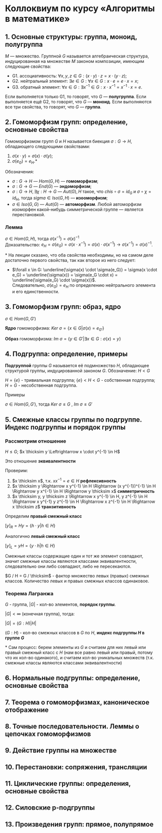 # Коллоквиум по курсу «Алгоритмы в математике»

## 1. Основные структуры: группа, моноид, полугруппа
$M$ — множество. Группной $G$ называется алгебраическая структура, индуцированная на множестве $M$ законом композиции, имеющим следующие свойства:
- G1. ассоциативность: $\forall x,y,z \in G: (x \cdot y) \cdot z = x \cdot (y \cdot z)$;
- G2. нейтральный элемент: $\exists e \in G: \forall x \in G: x \cdot e = e \cdot x = x$;
- G3. обратный элемент: $\forall x \in G: \exists x^{-1} \in G: x \cdot x^{-1} = x^{-1} \cdot x = e$.

Если выполняется только G1, то говорят, что $G$ — **полугруппа**. Если выполняется ещё G2, то говорят, что $G$ — **моноид**. Если выполняются все три свойства, то говорят, что $G$ — **группа**.

## 2. Гомоморфизм групп: определение, основные свойства
Гомоморфизмом групп $G$ и $H$ называется биекция $\sigma: G \to H$, обладающего следующими свойствами:
1. $\sigma(x \cdot y) = \sigma(x) \cdot \sigma(y)$;
2. $\sigma(e_G) = e_H$.*

Обозначения:
- $\sigma: G \to H$ — $Hom(G, H)$ — **гомоморфизм**;
- $\sigma: G \to G$ — $End(G)$ — **эндоморфизм**;
- $\sigma: G \to H, \exists \chi: H \to G$ — $Aut(G), H$ такое, что $chis \circ \sigma = id_G$ и $\sigma \circ \chi = id_H$, тогда $sigma \in Iso(G, H)$ — **изооморфизм**;
- $\sigma \in Iso(G, G)$ — $Aut(G)$ — **автоморфизм**. Любой автоморфизм изоморфен какой-нибудь симметрической группе — является перестановкой.

### Лемма  
$\sigma \in Hom(G, H)$, тогда $\sigma(x^{-1}) = \sigma(x)^{-1}$  
Доказательство: $e_H = \sigma(e_G) = \sigma(x \cdot x^{-1}) = \sigma(x) \cdot \sigma(x^{-1}) \rightarrow \sigma(x^{-1}) = \sigma(x)^{-1}$.

\* На лекции сказано, что оба свойства необходимы, но на самом деле достаточно первого свойства, так как второе из него следует:
- $\forall x \in G: \underline{\sigma(x) \cdot \sigma(e_G)} = \sigma(x \cdot e_G) = \underline{\sigma(x)} = \sigma(e_G \cdot x) = \underline{\sigma(e_G) \cdot \sigma(x)}$.  
Следовательно, $\sigma(e_G) = e_H$ по определению нейтрального элемента и его единственности.

## 3. Гомоморфизм групп: образ, ядро
$\sigma \in Hom(G, G')$

  **Ядро** гомоморфизма: $Ker \ \sigma = \lbrace x \in G \vert \sigma(x) = e_{G'} \rbrace$
  
  **Образ** гомоморфизма: $Im \ \sigma  = \lbrace y \in G' \vert \exists x \in G: \sigma(x) = y \rbrace$


## 4. Подгруппа: определение, примеры
**Подгруппой** группы $G$ называется её подмножество $H$, обладающее структурой группы, индуцированной законом $G$.
Обозначение: $H < G$

$H = \lbrace e \rbrace$ - тривиальная подгруппа; $\lbrace e \rbrace < H < G$ - собственная подгруппа; $H = G$ - несобственная подгруппа.

Примеры

$\sigma \in Hom(G, G')$, тогда $Ker \ \sigma \le G$ , $Im \ \sigma \le G'$ 


## 5. Смежные классы группы по подгруппе. Индекс подгруппы и порядок группы
### Рассмотрим отношение
$H \le G$; $x \thicksim y \Leftrightarrow x \cdot y^{-1} \in H$

Это отношение **эквивалентности**

Проверим:
  1. $x \thicksim x$, т.к. $x x^{-1} = e \in H$ **рефлексивность**
  2. $x \thicksim y \Rightarrow x y^{-1} \in H \Rightarrow (x y^{-1})^{-1} \in H \Rightarrow y x^{-1} \in H \Rightarrow y \thicksim x$ **симметричность**
  3. $x \thicksim y, y \thicksim z \Rightarrow x y^{-1} \in H, y z^{-1} \in H \Rightarrow x y^{-1} y z^{-1} \in H \Rightarrow x z^{-1} \in H \Rightarrow x \thicksim z$ **транзитивность**
  
Определим **правый смежный класс**

$[y]_R = Hy = \lbrace h \cdot y \vert h \in H \rbrace$

Аналогично **левый смежный класс**

$[y]_L = yH = \lbrace y \cdot h \vert h \in H \rbrace$

Смежные классы содержащие один и тот же элемент совпадают, значит смежные классы являются классами эквивалентности, следовательно они либо совпадают, либо не пересекаются.

$G / H = G / \thicksim$ - фактор множество левых (правых) смежных классов. Количество левых и правых смежных классов одинаковое.

### Теорема Лагранжа
$G$ - группа, $|G|$ - кол-во элементов, **порядок группы**.

$|G| < \infty$ (конечная группа), тогда:

$|G| = (G : H)|H|$

$(G : H)$ - кол-во смежных классов в $G$ по $H$, **индекс подгруппы $H$ в группе $G$**

\* Сам процесс: берем элементы из $G$ и считаем для них левый или правый смежный класс с $H$ (нам все равно левый или правый, потому что их кол-во одинакого), и считаем кол-во уникальных множеств (т.к. смежные классы являются классами эквивалентности)

## 6. Нормальные подгруппы: определение, основные свойства

## 7. Теорема о гомоморфизмах, каноническое отображение

## 8. Точные последовательности. Леммы о цепочках гомоморфизмов

## 9. Действие группы на множестве

## 10. Перестановки: сопряжения, трансляции

## 11. Циклические группы: определения, основные свойства

## 12. Силовские p-подгруппы

## 13. Произведения групп: прямое, полупрямое
